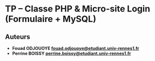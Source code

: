 # TP – Classe PHP & Micro-site Login (Formulaire + MySQL)

## Auteurs

- **Fouad ODJOUOYE <fouad.odjouoye@etudiant.univ-rennes1.fr>**
- **Perrine BOISSY <perrine.boissy@etudiant.univ-rennes1.fr>**
